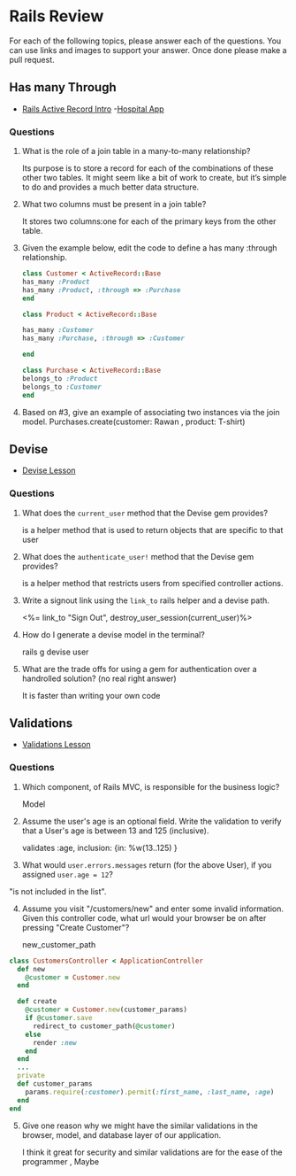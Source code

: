 # Rails Review

For each of the following topics, please answer each of the questions. You can use links and images to support your answer. Once done please make a pull request.

## Has many Through

- [Rails Active Record Intro](https://github.com/sei-entropy/lesson-w11d02-rails-active-record#active-record-associations) -[Hospital App](https://github.com/sei-entropy/hw-w11d02-rails-hospital)

### Questions

1. What is the role of a join table in a many-to-many relationship?

   Its purpose is to store a record for each of the combinations of these other two tables. It might seem like a bit of work to create, but it’s simple to do and provides a much better data structure.

2. What two columns must be present in a join table?

   It stores two columns:one for each of the primary keys from the other table.

3) Given the example below, edit the code to define a has many :through relationship.

   ```ruby
   class Customer < ActiveRecord::Base
   has_many :Product
   has_many :Product, :through => :Purchase
   end

   class Product < ActiveRecord::Base

   has_many :Customer
   has_many :Purchase, :through => :Customer

   end

   class Purchase < ActiveRecord::Base
   belongs_to :Product
   belongs_to :Customer
   end
   ```

4. Based on #3, give an example of associating two instances via the join model.
   Purchases.create(customer: Rawan , product: T-shirt)

## Devise

- [Devise Lesson](https://github.com/sei-entropy/lesson-w11d03-rails-devise)

### Questions

1. What does the `current_user` method that the Devise gem provides?

   is a helper method that is used to return objects that are specific to that user

2) What does the `authenticate_user!` method that the Devise gem provides?

   is a helper method that restricts users from specified controller actions.

3. Write a signout link using the `link_to` rails helper and a devise path.

   <%= link_to "Sign Out", destroy_user_session(current_user)%>

4. How do I generate a devise model in the terminal?

   rails g devise user

5) What are the trade offs for using a gem for authentication over a handrolled solution? (no real right answer)

   It is faster than writing your own code

## Validations

- [Validations Lesson](https://github.com/sei-entropy/lesson-w11d03-rails-model-validations)

### Questions

1. Which component, of Rails MVC, is responsible for the business logic?

   Model

2. Assume the user's age is an optional field. Write the validation to verify that a User's age is between 13 and 125 (inclusive).

   validates :age, inclusion: {in: %w(13..125) }

3) What would `user.errors.messages` return (for the above User), if you assigned `user.age = 12`?

"is not included in the list".

4. Assume you visit "/customers/new" and enter some invalid information. Given this controller code, what url would your browser be on after pressing "Create Customer"?

   new_customer_path

```ruby
class CustomersController < ApplicationController
  def new
    @customer = Customer.new
  end

  def create
    @customer = Customer.new(customer_params)
    if @customer.save
      redirect_to customer_path(@customer)
    else
      render :new
    end
  end
  ...
  private
  def customer_params
    params.require(:customer).permit(:first_name, :last_name, :age)
  end
end
```

5. Give one reason why we might have the similar validations in the browser, model, and database layer of our application.

   I think it great for security and similar validations are for the ease of the programmer , Maybe
